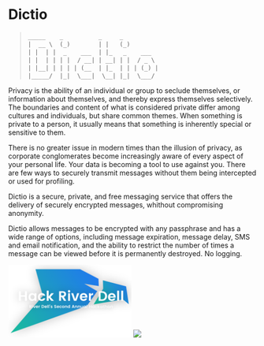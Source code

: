 # Dictio

> ```
>_____    _          _     _         
>|  __ \  (_)        | |   (_)        
>| |  | |  _    ___  | |_   _    ___  
>| |  | | | |  / __| | __| | |  / _ \
>| |__| | | | | (__  | |_  | | | (_) |
>|_____/  |_|  \___|  \__| |_|  \___/
> ```


Privacy is the ability of an individual or group to seclude themselves, or information about themselves, and thereby express themselves selectively. The boundaries and content of what is considered private differ among cultures and individuals, but share common themes. When something is private to a person, it usually means that something is inherently special or sensitive to them.

There is no greater issue in modern times than the illusion of privacy, as corporate conglomerates become increasingly aware of every aspect of your personal life. Your data is becoming a tool to use against you. There are few ways to securely transmit messages without them being intercepted or used for profiling.

Dictio is a secure, private, and free messaging service that offers the delivery of securely encrypted messages, whithout compromising anonymity.

Dictio allows messages to be encrypted with any passphrase and has a wide range of options, including message expiration, message delay, SMS and email notification, and the ability to restrict the number of times a message can be viewed before it is permanently destroyed. No logging.

<img src="https://github.com/Foltik/Dictio/blob/master/public/img/header.png" width="250" /> <img src="https://static.mlh.io/brand-assets/logo/official/mlh-logo-color.png" width="250"/>
